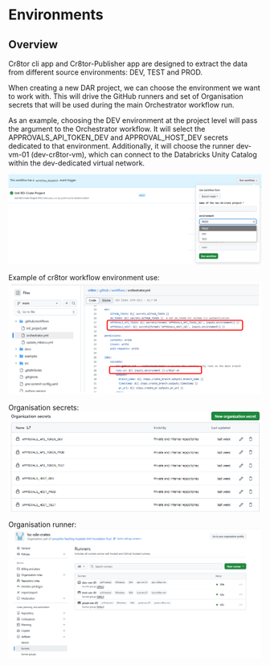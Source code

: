 # Environments

## Overview

Cr8tor cli app and Cr8tor-Publisher app are designed to extract the data from different source environments: DEV, TEST and PROD.

When creating a new DAR project, we can choose the environment we want to work with. This will drive the GitHub runners and set of Organisation secrets that will be used during the main Orchestrator workflow run.

As an example, choosing the DEV environment at the project level will pass the argument to the Orchestrator workflow. It will select the APPROVALS_API_TOKEN_DEV and APPROVAL_HOST_DEV secrets dedicated to that environment. Additionally, it will choose the runner dev-vm-01 (dev-cr8tor-vm), which can connect to the Databricks Unity Catalog within the dev-dedicated virtual network.

![cr8tor workflow environment options](./../assets/screenshots/cr8tor_workflow_environments.png)

Example of cr8tor workflow environment use:
![cr8tor workflow environment use](./../assets/screenshots/cr8tor_orchestrator_env_use.png)

Organisation secrets:
![organisation secrets for approval service](./../assets/screenshots/organisation_environments_secrets.png)

Organisation runner:
![organisation runners](./../assets/screenshots/organisation_runners.png)
